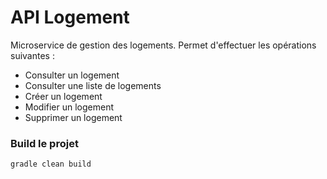 # API Logement

Microservice de gestion des logements. Permet d'effectuer les opérations suivantes :
* Consulter un logement
* Consulter une liste de logements
* Créer un logement
* Modifier un logement
* Supprimer un logement

### Build le projet
    gradle clean build
